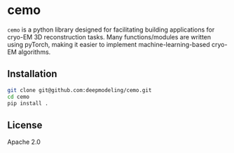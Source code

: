 # cemo
`cemo` is a python library designed for facilitating building
applications for cryo-EM 3D reconstruction tasks. Many functions/modules are written using pyTorch, making it easier to implement
machine-learning-based cryo-EM algorithms.

## Installation
```bash
git clone git@github.com:deepmodeling/cemo.git
cd cemo
pip install .
```

## License
Apache 2.0